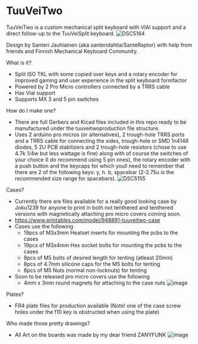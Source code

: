 # TuuVeiTwo
TuuVeiTwo is a custom mechanical split keyboard with VIAl support and a direct follow-up to the TuuVeiSplit keyboard.
![DSC5164](https://github.com/SanteRaptor/TuuVeiTwo/assets/51802400/3512efa5-4446-475a-badb-0230d7e6a00b)

Design by Santeri Jauhiainen (aka santeridahlia/SanteRaptor) with help from friends and Finnish Mechanical Keyboard Community.

What is it?
- Split ISO TKL with some copied over keys and a rotary encoder for improved gaming and user experience in the split keyboard formfactor
- Powered by 2 Pro Micro controllers connected by a TRRS cable
- Has Vial support
- Supports MX 3 and 5 pin switches

How do I make one?
- There are full Gerbers and Kicad files included in this repo ready to be manufactured under the tuuveitwoproduction file structure.
- Uses 2 arduino pro micros (or alternatives), 2 trough-hole TRRS ports and a TRRS cable for connecting the sides, trough-hole or SMD 1n4148 diodes, 5 2U PCB stabilizers and 2 trough-hole resistors (chose to use 4.7k 1/4w but less wattage is fine) along with of course the switches of your choice (I do recommend using 5 pin ones), the rotary encoder with a push button and the keycaps for which youll need to remember that there are 2 of the following keys: y, h. b, spacebar (2-2.75u is the recommended size range for spacebars).
![DSC5155](https://github.com/SanteRaptor/TuuVeiTwo/assets/51802400/22be0d4e-52df-4d5c-a94b-3f4481a98649)


Cases?
- Currently there are files available for a really good looking case by Joku1239 for anyone to print in both not tenthered and tenthered versions with magnetically attaching pro micro covers coming soon.
- https://www.printables.com/model/948891-tuuveitwo-case
- Cases use the following
  - 19pcs of M3x3mm Heatset inserts for mounting the pcbs to the cases
  - 19pcs of M3x4mm Hex socket bolts for mounting the pcbs to the cases
  - 8pcs of M5 bolts of desired length for tenting (atleast 20mm)
  - 8pcs of 4.7mm silicone caps for the M5 bolts for tenting
  - 8pcs of M5 Nuts (normal non-locknuts) for tenting
- Soon to be released pro micro covers use the following
  - 4mm x 3mm round magnets for attaching to the case nuts
![image](https://github.com/user-attachments/assets/30432628-8871-4403-9eff-d8847a165b2f)

Plates?
- FR4 plate files for production available (Note! one of the case screw holes under the f10 key is obstructed when using the plate)

Who made those pretty drawings?
- All Art on the boards was made by my dear friend ZANYFUNK
![image](https://github.com/SanteRaptor/TuuVeiTwo/assets/51802400/fdfd4ed2-fdd4-4244-b895-f41d0a866232)


